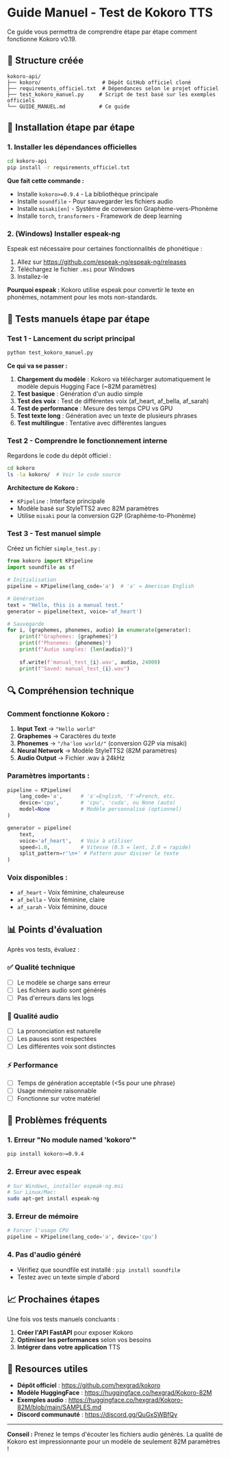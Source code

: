 # Guide Manuel - Test de Kokoro TTS

Ce guide vous permettra de comprendre étape par étape comment fonctionne Kokoro v0.19.

## 📁 Structure créée

```
kokoro-api/
├── kokoro/                    # Dépôt GitHub officiel cloné
├── requirements_officiel.txt  # Dépendances selon le projet officiel
├── test_kokoro_manuel.py     # Script de test basé sur les exemples officiels
└── GUIDE_MANUEL.md           # Ce guide
```

## 🔧 Installation étape par étape

### 1. Installer les dépendances officielles

```bash
cd kokoro-api
pip install -r requirements_officiel.txt
```

**Que fait cette commande :**
- Installe `kokoro>=0.9.4` - La bibliothèque principale
- Installe `soundfile` - Pour sauvegarder les fichiers audio
- Installe `misaki[en]` - Système de conversion Graphème-vers-Phonème 
- Installe `torch`, `transformers` - Framework de deep learning

### 2. (Windows) Installer espeak-ng

Espeak est nécessaire pour certaines fonctionnalités de phonétique :

1. Allez sur https://github.com/espeak-ng/espeak-ng/releases
2. Téléchargez le fichier `.msi` pour Windows
3. Installez-le

**Pourquoi espeak :** Kokoro utilise espeak pour convertir le texte en phonèmes, notamment pour les mots non-standards.

## 🧪 Tests manuels étape par étape

### Test 1 - Lancement du script principal

```bash
python test_kokoro_manuel.py
```

**Ce qui va se passer :**

1. **Chargement du modèle** : Kokoro va télécharger automatiquement le modèle depuis Hugging Face (~82M paramètres)
2. **Test basique** : Génération d'un audio simple
3. **Test des voix** : Test de différentes voix (af_heart, af_bella, af_sarah)
4. **Test de performance** : Mesure des temps CPU vs GPU
5. **Test texte long** : Génération avec un texte de plusieurs phrases
6. **Test multilingue** : Tentative avec différentes langues

### Test 2 - Comprendre le fonctionnement interne

Regardons le code du dépôt officiel :

```bash
cd kokoro
ls -la kokoro/  # Voir le code source
```

**Architecture de Kokoro :**
- `KPipeline` : Interface principale
- Modèle basé sur StyleTTS2 avec 82M paramètres
- Utilise `misaki` pour la conversion G2P (Graphème-to-Phonème)

### Test 3 - Test manuel simple

Créez un fichier `simple_test.py` :

```python
from kokoro import KPipeline
import soundfile as sf

# Initialisation
pipeline = KPipeline(lang_code='a')  # 'a' = American English

# Génération
text = "Hello, this is a manual test."
generator = pipeline(text, voice='af_heart')

# Sauvegarde
for i, (graphemes, phonemes, audio) in enumerate(generator):
    print(f"Graphemes: {graphemes}")
    print(f"Phonemes: {phonemes}")
    print(f"Audio samples: {len(audio)}")
    
    sf.write(f'manual_test_{i}.wav', audio, 24000)
    print(f"Saved: manual_test_{i}.wav")
```

## 🔍 Compréhension technique

### Comment fonctionne Kokoro :

1. **Input Text** → `"Hello world"`
2. **Graphemes** → Caractères du texte
3. **Phonemes** → `"/həˈloʊ wɜrld/"` (conversion G2P via misaki)
4. **Neural Network** → Modèle StyleTTS2 (82M paramètres)
5. **Audio Output** → Fichier .wav à 24kHz

### Paramètres importants :

```python
pipeline = KPipeline(
    lang_code='a',      # 'a'=English, 'f'=French, etc.
    device='cpu',       # 'cpu', 'cuda', ou None (auto)
    model=None          # Modèle personnalisé (optionnel)
)

generator = pipeline(
    text,
    voice='af_heart',   # Voix à utiliser
    speed=1.0,          # Vitesse (0.5 = lent, 2.0 = rapide)
    split_pattern=r'\n+' # Pattern pour diviser le texte
)
```

### Voix disponibles :
- `af_heart` - Voix féminine, chaleureuse
- `af_bella` - Voix féminine, claire
- `af_sarah` - Voix féminine, douce

## 📊 Points d'évaluation

Après vos tests, évaluez :

### ✅ Qualité technique
- [ ] Le modèle se charge sans erreur
- [ ] Les fichiers audio sont générés
- [ ] Pas d'erreurs dans les logs

### 🎵 Qualité audio
- [ ] La prononciation est naturelle
- [ ] Les pauses sont respectées
- [ ] Les différentes voix sont distinctes

### ⚡ Performance
- [ ] Temps de génération acceptable (<5s pour une phrase)
- [ ] Usage mémoire raisonnable
- [ ] Fonctionne sur votre matériel

## 🚨 Problèmes fréquents

### 1. Erreur "No module named 'kokoro'"
```bash
pip install kokoro>=0.9.4
```

### 2. Erreur avec espeak
```bash
# Sur Windows, installer espeak-ng.msi
# Sur Linux/Mac:
sudo apt-get install espeak-ng
```

### 3. Erreur de mémoire
```python
# Forcer l'usage CPU
pipeline = KPipeline(lang_code='a', device='cpu')
```

### 4. Pas d'audio généré
- Vérifiez que soundfile est installé : `pip install soundfile`
- Testez avec un texte simple d'abord

## 📈 Prochaines étapes

Une fois vos tests manuels concluants :

1. **Créer l'API FastAPI** pour exposer Kokoro
2. **Optimiser les performances** selon vos besoins
3. **Intégrer dans votre application** TTS

## 🔗 Resources utiles

- **Dépôt officiel** : https://github.com/hexgrad/kokoro
- **Modèle HuggingFace** : https://huggingface.co/hexgrad/Kokoro-82M
- **Exemples audio** : https://huggingface.co/hexgrad/Kokoro-82M/blob/main/SAMPLES.md
- **Discord communauté** : https://discord.gg/QuGxSWBfQy

---

**Conseil :** Prenez le temps d'écouter les fichiers audio générés. La qualité de Kokoro est impressionnante pour un modèle de seulement 82M paramètres !